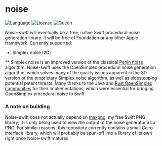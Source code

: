 # noise

[![Language](https://img.shields.io/badge/version-swift_3-ffa020.svg)](https://developer.apple.com/swift)
[![License](https://img.shields.io/badge/license-GPL3-ff3079.svg)](https://github.com/kelvin13/noise/blob/master/LICENSE.gpl3)
[![Queen](https://img.shields.io/badge/taylor-swift-e030ff.svg)](https://www.google.com/search?q=where+is+ts6&oq=where+is+ts6)

*Noise-swift* will eventually be a free, native Swift procedural noise generation library. It will be free of Foundation or any other Apple framework. Currently supported:

* Simplex noise (2D)

** Simplex noise is an improved version of the classical [Perlin noise](https://en.wikipedia.org/wiki/Perlin_noise) algorithm. Noise-swift uses the OpenSimplex procedural noise generation algorithm, which solves many of the quality issues apparent in the 3D version of the proprietary Simplex noise algorithm, as well as sidestepping potential patent threats. Many thanks to the Java and [Rust OpenSimplex communities](https://github.com/brendanzab/noise-rs) for their implementations, which were essential for bringing OpenSimplex procedural noise to Swift.

### A note on building

Noise-swift does not actually depend on [maxpng](https://github.com/kelvin13/maxpng), my free Swift PNG library; it is only being used to view the output of the noise generator as a PNG. For similar reasons, this repository currently contains a small Cairo interface library, which will probably be spun-off into a library of its own right once Noise-swift matures.
